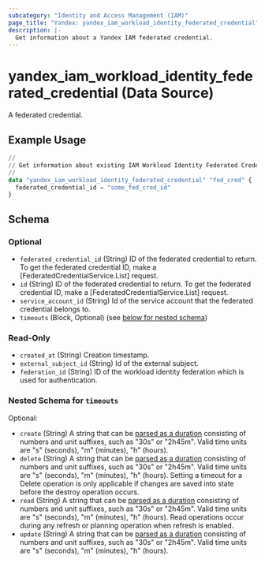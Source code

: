 ```yaml
---
subcategory: "Identity and Access Management (IAM)"
page_title: "Yandex: yandex_iam_workload_identity_federated_credential"
description: |-
  Get information about a Yandex IAM federated credential.
---
```


# yandex_iam_workload_identity_federated_credential (Data Source)

A federated credential.

## Example Usage

```terraform
//
// Get information about existing IAM Workload Identity Federated Credential.
//
data "yandex_iam_workload_identity_federated_credential" "fed_cred" {
  federated_credential_id = "some_fed_cred_id"
}
```

<!-- schema generated by tfplugindocs -->
## Schema

### Optional

- `federated_credential_id` (String) ID of the federated credential to return.
 To get the federated credential ID, make a [FederatedCredentialService.List] request.
- `id` (String) ID of the federated credential to return.
 To get the federated credential ID, make a [FederatedCredentialService.List] request.
- `service_account_id` (String) Id of the service account that the federated credential belongs to.
- `timeouts` (Block, Optional) (see [below for nested schema](#nestedblock--timeouts))

### Read-Only

- `created_at` (String) Creation timestamp.
- `external_subject_id` (String) Id of the external subject.
- `federation_id` (String) ID of the workload identity federation which is used for authentication.

<a id="nestedblock--timeouts"></a>
### Nested Schema for `timeouts`

Optional:

- `create` (String) A string that can be [parsed as a duration](https://pkg.go.dev/time#ParseDuration) consisting of numbers and unit suffixes, such as "30s" or "2h45m". Valid time units are "s" (seconds), "m" (minutes), "h" (hours).
- `delete` (String) A string that can be [parsed as a duration](https://pkg.go.dev/time#ParseDuration) consisting of numbers and unit suffixes, such as "30s" or "2h45m". Valid time units are "s" (seconds), "m" (minutes), "h" (hours). Setting a timeout for a Delete operation is only applicable if changes are saved into state before the destroy operation occurs.
- `read` (String) A string that can be [parsed as a duration](https://pkg.go.dev/time#ParseDuration) consisting of numbers and unit suffixes, such as "30s" or "2h45m". Valid time units are "s" (seconds), "m" (minutes), "h" (hours). Read operations occur during any refresh or planning operation when refresh is enabled.
- `update` (String) A string that can be [parsed as a duration](https://pkg.go.dev/time#ParseDuration) consisting of numbers and unit suffixes, such as "30s" or "2h45m". Valid time units are "s" (seconds), "m" (minutes), "h" (hours).



